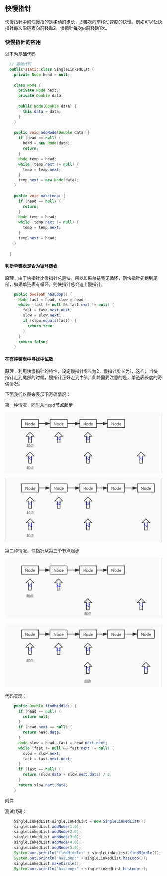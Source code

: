 ## 快慢指针

快慢指针中的快慢指的是移动的步长，即每次向前移动速度的快慢。例如可以让快指针每次沿链表向前移动2，慢指针每次向前移动1次。

### 快慢指针的应用

以下为基础代码

```java
  // 基础代码
  public static class SingleLinkedList {
    private Node head = null;

    class Node {
      private Node next;
      private Double data;

      public Node(Double data) {
        this.data = data;
      }
    }

    public void addNode(Double data) {
      if (head == null) {
        head = new Node(data);
        return;
      }
      Node temp = head;
      while (temp.next != null) {
        temp = temp.next;
      }
      temp.next = new Node(data);
    }

    public void makeLoop(){
      if (head == null) {
        return;
      }
      Node temp = head;
      while (temp.next != null) {
        temp = temp.next;
      }
      temp.next = head;
    }
 
  }
```

#### 判断单链表是否为循环链表

原理：由于快指针比慢指针总是快，所以如果单链表无循环，则快指针先跑到尾部，如果单链表有循环，则快指针总会追上慢指针。

```java
    public boolean hasLoop() {
      Node fast = head, slow = head;
      while (fast != null && fast.next != null) {
        fast = fast.next.next;
        slow = slow.next;
        if (slow.equals(fast)) {
          return true;
        }
      }
      return false;
    }
```

#### 在有序链表中寻找中位数

原理：利用快慢指针的特性，设定慢指针步长为2，慢指针步长为1，这样，当快指针走到尾部的时候，慢指针正好走到中部。此处需要注意的是，单链表长度的奇偶情况。

下面我们以图来表示下奇偶情况：

第一种情况，同时从Head节点起步

![同时起步-偶数](快慢指针.assets/同时起步-偶数.png)

![同时起步-奇数](快慢指针.assets/同时起步-奇数.png)

第二种情况，快指针从第三个节点起步

![非同时起步-偶数](快慢指针.assets/非同时起步-偶数.png)

![非同时起步-奇数](快慢指针.assets/非同时起步-奇数.png)

代码实现：

```java
    public Double findMiddle() {
      if (head == null) {
        return null;
      }
      if (head.next == null) {
        return head.data;
      }
      Node slow = head, fast = head.next.next;
      while (fast != null && fast.next != null) {
        slow = slow.next;
        fast = fast.next.next;
      }
      if (fast == null) {
        return (slow.data + slow.next.data) / 2;
      }
      return slow.next.data;
    }
```



附件

测试代码：

```java
    SingleLinkedList singleLinkedList = new SingleLinkedList();
    singleLinkedList.addNode(1.0);
    singleLinkedList.addNode(2.0);
    singleLinkedList.addNode(3.0);
    singleLinkedList.addNode(4.0);
    singleLinkedList.addNode(5.0);
    System.out.println("findMiddle:" + singleLinkedList.findMiddle());
    System.out.println("hasLoop:" + singleLinkedList.hasLoop());
    singleLinkedList.makeCircle();
    System.out.println("hasLoop:" + singleLinkedList.hasLoop());
```

